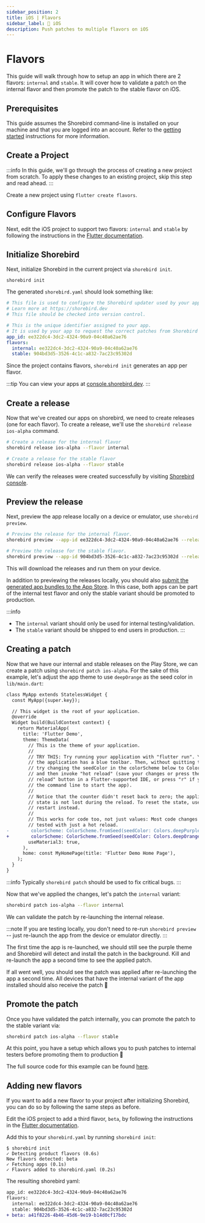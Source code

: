 ```yaml
---
sidebar_position: 2
title: iOS | Flavors
sidebar_label: 🍎 iOS
description: Push patches to multiple flavors on iOS
---
```


# Flavors

This guide will walk through how to setup an app in which there are 2 flavors: `internal` and `stable`. It will cover how to validate a patch on the internal flavor and then promote the patch to the stable flavor on iOS.

## Prerequisites

This guide assumes the Shorebird command-line is installed on your machine and that you are logged into an account. Refer to the [getting started](/) instructions for more information.

## Create a Project

:::info
In this guide, we'll go through the process of creating a new project from scratch. To apply these changes to an existing project, skip this step and read ahead.
:::

Create a new project using `flutter create flavors`.

## Configure Flavors

Next, edit the iOS project to support two flavors: `internal` and `stable` by following the instructions in the [Flutter documentation](https://docs.flutter.dev/deployment/flavors#creating-flavors-in-ios).

## Initialize Shorebird

Next, initialize Shorebird in the current project via `shorebird init`.

```
shorebird init
```

The generated `shorebird.yaml` should look something like:

```yaml
# This file is used to configure the Shorebird updater used by your application.
# Learn more at https://shorebird.dev
# This file should be checked into version control.

# This is the unique identifier assigned to your app.
# It is used by your app to request the correct patches from Shorebird servers.
app_id: ee322dc4-3dc2-4324-90a9-04c40a62ae76
flavors:
  internal: ee322dc4-3dc2-4324-90a9-04c40a62ae76
  stable: 904bd3d5-3526-4c1c-a832-7ac23c95302d
```

Since the project contains flavors, `shorebird init` generates an app per flavor.

:::tip
You can view your apps at [console.shorebird.dev](https://console.shorebird.dev).
:::

## Create a release

Now that we've created our apps on shorebird, we need to create releases (one for each flavor). To create a release, we'll use the `shorebird release ios-alpha` command.

```sh
# Create a release for the internal flavor
shorebird release ios-alpha --flavor internal

# Create a release for the stable flavor
shorebird release ios-alpha --flavor stable
```

We can verify the releases were created successfully by visiting [Shorebird console](https://console.shorebird.dev/).

## Preview the release

Next, preview the app release locally on a device or emulator, use `shorebird preview`.

```sh
# Preview the release for the internal flavor.
shorebird preview --app-id ee322dc4-3dc2-4324-90a9-04c40a62ae76 --release-version 1.0.0+1

# Preview the release for the stable flavor.
shorebird preview --app-id 904bd3d5-3526-4c1c-a832-7ac23c95302d --release-version 1.0.0+1
```

This will download the releases and run them on your device.

In addition to previewing the releases locally, you should also [submit the generated app bundles to the App Store](/guides/release/ios#upload-to-the-app-store). In this case, both apps can be part of the internal test flavor and only the stable variant should be promoted to production.

:::info

- The `internal` variant should only be used for internal testing/validation.
- The `stable` variant should be shipped to end users in production.
  :::

## Creating a patch

Now that we have our internal and stable releases on the Play Store, we can create a patch using `shorebird patch ios-alpha`. For the sake of this example, let's adjust the app theme to use `deepOrange` as the seed color in `lib/main.dart`:

```diff
class MyApp extends StatelessWidget {
  const MyApp({super.key});

  // This widget is the root of your application.
  @override
  Widget build(BuildContext context) {
    return MaterialApp(
      title: 'Flutter Demo',
      theme: ThemeData(
        // This is the theme of your application.
        //
        // TRY THIS: Try running your application with "flutter run". You'll see
        // the application has a blue toolbar. Then, without quitting the app,
        // try changing the seedColor in the colorScheme below to Colors.green
        // and then invoke "hot reload" (save your changes or press the "hot
        // reload" button in a Flutter-supported IDE, or press "r" if you used
        // the command line to start the app).
        //
        // Notice that the counter didn't reset back to zero; the application
        // state is not lost during the reload. To reset the state, use hot
        // restart instead.
        //
        // This works for code too, not just values: Most code changes can be
        // tested with just a hot reload.
-        colorScheme: ColorScheme.fromSeed(seedColor: Colors.deepPurple),
+        colorScheme: ColorScheme.fromSeed(seedColor: Colors.deepOrange),
        useMaterial3: true,
      ),
      home: const MyHomePage(title: 'Flutter Demo Home Page'),
    );
  }
}
```

:::info
Typically `shorebird patch` should be used to fix critical bugs.
:::

Now that we've applied the changes, let's patch the `internal` variant:

```sh
shorebird patch ios-alpha --flavor internal
```

We can validate the patch by re-launching the internal release.

:::note
If you are testing locally, you don't need to re-run `shorebird preview` -- just re-launch the app from the device or emulator directly.
:::

The first time the app is re-launched, we should still see the purple theme and Shorebird will detect and install the patch in the background. Kill and re-launch the app a second time to see the applied patch.

If all went well, you should see the patch was applied after re-launching the app a second time. All devices that have the internal variant of the app installed should also receive the patch 🎉

## Promote the patch

Once you have validated the patch internally, you can promote the patch to the stable variant via:

```sh
shorebird patch ios-alpha --flavor stable
```

At this point, you have a setup which allows you to push patches to internal testers before promoting them to production 🎉

The full source code for this example can be found [here](https://github.com/shorebirdtech/samples/tree/main/flavors).

## Adding new flavors

If you want to add a new flavor to your project after initializing Shorebird, you can do so by following the same steps as before.

Edit the iOS project to add a third flavor, `beta`, by following the instructions in the [Flutter documentation](https://docs.flutter.dev/deployment/flavors#creating-flavors-in-ios).

Add this to your `shorebird.yaml` by running `shorebird init`:

```
$ shorebird init
✓ Detecting product flavors (0.6s)
New flavors detected: beta
✓ Fetching apps (0.1s)
✓ Flavors added to shorebird.yaml (0.2s)
```

The resulting shorebird yaml:

```diff
app_id: ee322dc4-3dc2-4324-90a9-04c40a62ae76
flavors:
  internal: ee322dc4-3dc2-4324-90a9-04c40a62ae76
  stable: 904bd3d5-3526-4c1c-a832-7ac23c95302d
+ beta: a41f8226-4b46-45d6-9e19-b14d0cf17bdc
```

